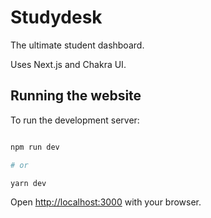 # Studydesk
The ultimate student dashboard. 

Uses Next.js and Chakra UI.
  

## Running the website

To run the development server:

```bash

npm run dev

# or

yarn dev

```

Open [http://localhost:3000](http://localhost:3000) with your browser.
